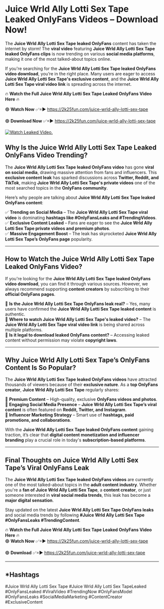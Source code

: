 # Juice Wrld Ally Lotti Sex Tape Leaked OnlyFans Videos – Download Now!

The **Juice Wrld Ally Lotti Sex Tape leaked OnlyFans** content has taken the internet by storm! The **viral video** featuring **Juice Wrld Ally Lotti Sex Tape leaked OnlyFans clips** is now trending on various **social media platforms**, making it one of the most talked-about topics online.  

If you're searching for the **Juice Wrld Ally Lotti Sex Tape leaked OnlyFans video download**, you’re in the right place. Many users are eager to access **Juice Wrld Ally Lotti Sex Tape's exclusive content**, and the **Juice Wrld Ally Lotti Sex Tape viral video link** is spreading across the internet.  

🔥 **Watch the Full Juice Wrld Ally Lotti Sex Tape Leaked OnlyFans Video Here** 🔥  

🟢 **Watch Now** ✅=► https://2k25fun.com/juice-wrld-ally-lotti-sex-tape

🟢 **Download Now** ✅=► https://2k25fun.com/juice-wrld-ally-lotti-sex-tape

[![Watch Leaked Video.](https://miro.medium.com/v2/resize:fit:828/format:webp/1*cilzJN44JGOrTw9NJCrNHA.gif "Watch Leaked Video")](https://2k25fun.com/juice-wrld-ally-lotti-sex-tape)

## **Why Is the Juice Wrld Ally Lotti Sex Tape Leaked OnlyFans Video Trending?**  

The **Juice Wrld Ally Lotti Sex Tape leaked OnlyFans video** has gone **viral on social media**, drawing massive attention from fans and influencers. This **exclusive content leak** has sparked discussions across **Twitter, Reddit, and TikTok**, making **Juice Wrld Ally Lotti Sex Tape's private videos** one of the most searched topics in the **OnlyFans community**.  

Here’s why people are talking about **Juice Wrld Ally Lotti Sex Tape leaked OnlyFans content**:  

✅ **Trending on Social Media** – The **Juice Wrld Ally Lotti Sex Tape viral video** is dominating **hashtags like #OnlyFansLeaks and #TrendingVideos**.  
✅ **Exclusive Content Leaked** – Fans are eager to see the **Juice Wrld Ally Lotti Sex Tape private videos and premium photos**.  
✅ **Massive Engagement Boost** – The leak has skyrocketed **Juice Wrld Ally Lotti Sex Tape’s OnlyFans page** popularity.  

---

## **How to Watch the Juice Wrld Ally Lotti Sex Tape Leaked OnlyFans Video?**  

If you're looking for the **Juice Wrld Ally Lotti Sex Tape leaked OnlyFans video download**, you can find it through various sources. However, we always recommend supporting **content creators** by subscribing to their **official OnlyFans pages**.  

🔹 **Is the Juice Wrld Ally Lotti Sex Tape OnlyFans leak real?** – Yes, many users have confirmed the **Juice Wrld Ally Lotti Sex Tape leaked content** is authentic.  
🔹 **Where to watch Juice Wrld Ally Lotti Sex Tape's leaked video?** – The **Juice Wrld Ally Lotti Sex Tape viral video link** is being shared across multiple platforms.  
🔹 **Is it legal to download leaked OnlyFans content?** – Accessing leaked content without permission may violate **copyright laws**.  

---

## **Why Juice Wrld Ally Lotti Sex Tape’s OnlyFans Content Is So Popular?**  

The **Juice Wrld Ally Lotti Sex Tape leaked OnlyFans videos** have attracted thousands of viewers because of their **exclusive nature**. As a **top OnlyFans creator**, **Juice Wrld Ally Lotti Sex Tape** regularly shares:  

📌 **Premium Content** – High-quality, exclusive **OnlyFans videos and photos**.  
📌 **Engaging Social Media Presence** – **Juice Wrld Ally Lotti Sex Tape’s viral content** is often featured on **Reddit, Twitter, and Instagram**.  
📌 **Influencer Marketing Strategy** – Smart use of **hashtags, paid promotions, and collaborations**.  

With the **Juice Wrld Ally Lotti Sex Tape leaked OnlyFans content** gaining traction, it’s clear that **digital content monetization and influencer branding** play a crucial role in today's **subscription-based platforms**.  

---

## **Final Thoughts on Juice Wrld Ally Lotti Sex Tape’s Viral OnlyFans Leak**  

The **Juice Wrld Ally Lotti Sex Tape leaked OnlyFans videos** are currently one of the most talked-about topics in the **adult content industry**. Whether you're a **fan of Juice Wrld Ally Lotti Sex Tape**, a **content creator**, or just someone interested in **viral social media trends**, this leak has become a **major digital sensation**.  

Stay updated on the latest **Juice Wrld Ally Lotti Sex Tape OnlyFans leaks** and social media trends by following **#Juice Wrld Ally Lotti Sex Tape #OnlyFansLeaks #TrendingContent**.  

🔥 **Watch the Full Juice Wrld Ally Lotti Sex Tape Leaked OnlyFans Video Here** 🔥  
🟢 **Watch Now** ✅=► https://2k25fun.com/juice-wrld-ally-lotti-sex-tape

🟢 **Download** ✅=► https://2k25fun.com/juice-wrld-ally-lotti-sex-tape

---

## *Hashtags
#Juice Wrld Ally Lotti Sex Tape #Juice Wrld Ally Lotti Sex TapeLeaked #OnlyFansLeaked #ViralVideo #TrendingNow #OnlyFansModel #OnlyFansLeaks #SocialMediaMarketing #ContentCreator #ExclusiveContent  
